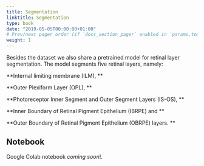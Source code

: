 ```yaml
---
title: Segmentation
linktitle: Segmentation
type: book
date: "2019-05-05T00:00:00+01:00"
# Prev/next pager order (if `docs_section_pager` enabled in `params.toml`)
weight: 1
---
```


Besides the dataset we also share a pretrained model for retinal layer segmentation. The model segments five retinal layers, namely: 

**Internal limiting membrane (ILM), **

**Outer Plexiform Layer (OPL), **

**Photoreceptor Inner Segment and Outer Segment Layers (IS-OS), **

**Inner Boundary of Retinal Pigment Epithelium (IBRPE) and **

**Outer Boundary of Retinal Pigment Epithelium (OBRPE) layers. **

## Notebook

Google Colab notebook _coming soon_!.
